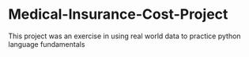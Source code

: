 # Medical-Insurance-Cost-Project
This project was an exercise in using real world data to practice python language fundamentals 

